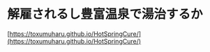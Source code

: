 # 解雇されるし豊富温泉で湯治するか
[https://toxumuharu.github.io/HotSpringCure/](https://toxumuharu.github.io/HotSpringCure/)